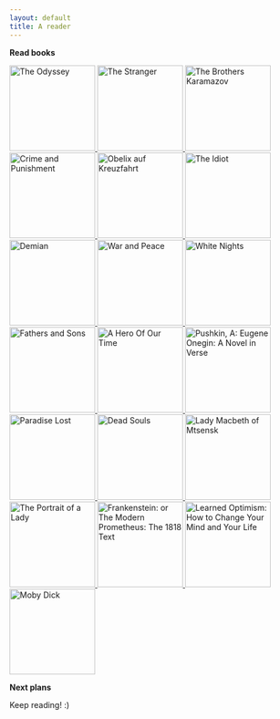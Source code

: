 ```yaml
---
layout: default
title: A reader
---
```


**Read books**

<a target="_blank" href="#">
  <img class=".books-image" src="https://banashri.github.io/images/Odyssey.jpeg" alt="The Odyssey" style="width:150px">
</a>
<a target="_blank" href="#">
  <img class=".books-image" src="https://banashri.github.io/images/Stranger.jpeg" alt="The Stranger" style="width:150px">
</a>
<a target="_blank" href="https://www.amazon.de/-/en/Fyodor-Dostoevsky/dp/0553212168/ref=sr_1_1?dchild=1&keywords=the+brothers+karamazov+bantam&qid=1611422835&s=books&sr=1-1">
  <img class=".books-image" src="https://banashri.github.io/images/1.jpg" alt="The Brothers Karamazov" style="width:150px">
</a>
<a target="_blank" href="https://www.amazon.de/-/en/Fyodor-Dostoevsky/dp/0099981904/ref=sr_1_5?crid=2VMPIEBV0MTBM&dchild=1&keywords=crime+and+punishment&qid=1611423230&sprefix=crime+and+%2Caps%2C175&sr=8-5">
  <img class=".books-image" src="https://banashri.github.io/images/candp.jpg" alt="Crime and Punishment" style="width:150px">
</a>
<!--<a target="_blank" href="https://www.amazon.de/-/en/Leo-Tolstoy/dp/0140449175/ref=sr_1_8?crid=1PELFGBOG0OHM&dchild=1&keywords=anna+karenina&qid=1611423018&s=books&sprefix=Anna+kare%2Cstripbooks%2C184&sr=1-8">
  <img class=".books-image" src="https://banashri.github.io/images/anna-k.jpg" alt="Anna Karenina" style="width:150px">
</a>-->
<a target="_blank" href="https://www.amazon.de/Asterix-30-Obelix-auf-Kreuzfahrt/dp/377043630X/ref=sr_1_1?__mk_de_DE=ÅMÅŽÕÑ&dchild=1&keywords=asterix+und+obelix+kreuzfahrt&qid=1621196289&sr=8-1">
  <img class=".books-image" src="https://banashri.github.io/images/asterix.png" alt="Obelix auf Kreuzfahrt" style="width:150px">
</a>
<a target="_blank" href="https://www.amazon.de/-/en/Fyodor-Dostoevsky/dp/1857152549/ref=sr_1_3?dchild=1&keywords=The+idiot&qid=1620717995&sr=8-3">
  <img class=".books-image" src="https://banashri.github.io/images/idiot.jpg" alt="The Idiot" style="width:150px">
</a>
<a target="_blank" href="#">
  <img class=".books-image" src="https://banashri.github.io/images/demian.png" alt="Demian" style="width:150px">
</a>
<a target="_blank" href="https://www.amazon.de/-/en/Leo-Tolstoy/dp/0199232768/ref=sr_1_1?dchild=1&keywords=war+and+peace+Oxford&qid=1611422913&s=books&sr=1-1">
  <img class=".books-image" src="https://banashri.github.io/images/war-and-peace.jpg" alt="War and Peace" style="width:150px">
</a>
<a target="_blank" href="https://www.amazon.de/-/en/Fyodor-Dostoyevsky/dp/0241252083/ref=sr_1_fkmr2_2?dchild=1&keywords=white+nights+dostoevsky+penguin&qid=1624192899&sr=8-2-fkmr2">
  <img class=".books-image" src="https://banashri.github.io/images/white-nights.jpg" alt="White Nights" style="width:150px">
</a>
<!--<a target="_blank" href="https://www.amazon.de/-/en/Fyodor-Dostoevsky/dp/067973452X/ref=sr_1_2?dchild=1&keywords=notes+from+underground&qid=1624724739&sr=8-2">
  <img class=".books-image" src="https://banashri.github.io/images/notes-from-underground.jpg" alt="Notes from Underground" style="width:150px">
</a>-->
<a target="_blank" href="https://www.amazon.de/-/en/Iwan-S-Turgenjew/dp/019953604X/ref=sr_1_1?dchild=1&keywords=fathers+and+sons&qid=1626028426&sr=8-1">
  <img class=".books-image" src="https://banashri.github.io/images/fathers-sons.jpg" alt="Fathers and Sons" style="width:150px">
</a>
<a target="_blank" href="https://www.amazon.de/-/en/Mikhail-Lermontov-ebook/dp/B07MXD77FM/ref=sr_1_9?crid=C81EJ36ZYCSY&dchild=1&keywords=a+hero+of+our+time&qid=1626028259&sprefix=a+hero+of+%2Caps%2C177&sr=8-9">
  <img class=".books-image" src="https://banashri.github.io/images/hero-time.jpeg" alt="A Hero Of Our Time" style="width:150px">
</a>
<a target="_blank" href="https://www.amazon.de/-/en/Alexander-Pushkin/dp/0199538646/ref=sr_1_1?dchild=1&keywords=eugene+onegin+oxford&qid=1626540832&sr=8-1">
  <img class=".books-image" src="https://banashri.github.io/images/pushkin.jpg" alt="Pushkin, A: Eugene Onegin: A Novel in Verse" style="width:150px">
</a>
<a target="_blank" href="#">
  <img class=".books-image" src="https://banashri.github.io/images/milton.jpg" alt="Paradise Lost" style="width:150px">
</a>
<a target="_blank" href="#">
  <img class=".books-image" src="https://banashri.github.io/images/dead-souls.jpg" alt="Dead Souls" style="width:150px">
</a>
<a target="_blank" href="#">
  <img class=".books-image" src="https://banashri.github.io/images/leskov.jpg" alt="Lady Macbeth of Mtsensk" style="width:150px">
</a>
<a target="_blank" href="#">
  <img class=".books-image" src="https://banashri.github.io/images/james-best.jpeg" alt="The Portrait of a Lady" style="width:150px">
</a>
<a target="_blank" href="#">
  <img class=".books-image" src="https://banashri.github.io/images/frankenstein.jpg" alt="Frankenstein: or The Modern Prometheus: The 1818 Text" style="width:150px">
</a>
<a target="_blank" href="#">
  <img class=".books-image" src="https://banashri.github.io/images/learned-optimism.jpg" alt="Learned Optimism: How to Change Your Mind and Your Life" style="width:150px">
</a>
<!--a target="_blank" href="#">
  <img class=".books-image" src="https://banashri.github.io/images/bovary.jpg" alt="Madame Bovary" style="width:150px">
</a-->
<a target="_blank" href="https://www.amazon.de/-/en/Tony-Tanner/dp/0199535728/ref=sr_1_1?dchild=1&keywords=Moby+dick+oxford&qid=1611423054&s=books&sr=1-1">
  <img class=".books-image" src="https://banashri.github.io/images/moby-dick.jpg" alt="Moby Dick" style="width:150px">
</a>
<!--
<a target="_blank" href="#">
  <img class=".books-image" src="https://banashri.github.io/images/fellowship.jpg" alt="Fellowship of the Ring" style="width:150px">
</a>
<a target="_blank" href="#">
  <img class=".books-image" src="https://banashri.github.io/images/two-towers.jpg" alt="The Two Towers" style="width:150px">
</a>
<a target="_blank" href="#">
  <img class=".books-image" src="https://banashri.github.io/images/return-king.jpg" alt="The Return of the King" style="width:150px">
</a>-->

<!--
**Blocked**

<a target="_blank" href="https://www.amazon.de/-/en/Nick-Groom/dp/0198704453/ref=sr_1_1?crid=OUR9XXCOSWIU&dchild=1&keywords=the+monk+matthew+lewis&qid=1635619957&qsid=262-6376524-6818030&sprefix=the+monk+%2Caps%2C192&sr=8-1&sres=0198704453%2C0140436030%2CB08DV3422M%2CB091F5QDMP%2CB09KDZYPYR%2CB09KMB4Y5Z%2CB09JJ7FB11%2CB09JY1947T%2CB09KNCXXDV%2CB09K25RXDG%2CB09K21C79K%2CB09KKG2992%2CB09JYP2JY7%2CB09JY9XQC9%2CB08CG2QN3N%2CB09FRR76LJ">
  <img class=".books-image" src="https://banashri.github.io/images/monk.jpg" alt="The Monk" style="width:150px">
</a>
<a target="_blank" href="https://www.amazon.de/-/en/Leo-Tolstoy/dp/0099540665/ref=sr_1_4?keywords=anna+karenina+maude&qid=1636400374&qsid=262-6376524-6818030&sr=8-4&sres=B077J7X537%2C0099540665%2CB004JF4LCU%2CB00FMWDBRU%2CB083JK51RB%2CB0787KB2MX%2CB00EOZS1FI%2C0140449175%2C3625180863%2CB08CPCBPX8%2CB00IAK1736%2CB07KLCY8NF%2CB09L4YZZ1T%2C3742312340%2CB089M1J4GN%2CB08D527X62">
  <img class=".books-image" src="https://banashri.github.io/images/anna-karenina.jpg" alt="Anna Karenina" style="width:150px">
</a>
-->

**Next plans**

Keep reading! :)
